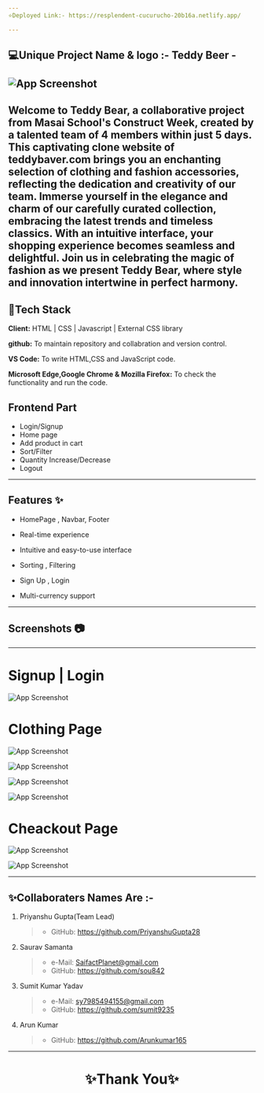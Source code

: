 ```yaml
---
⭐Deployed Link:- https://resplendent-cucurucho-20b16a.netlify.app/

---
```

 💻Unique Project Name & logo :- Teddy Beer - <br> <br> ![App Screenshot](https://i.postimg.cc/Y0TtvCMk/Screenshot-532.png)
---
Welcome to Teddy Bear, a collaborative project from Masai School's Construct Week, created by a talented team of 4 members within just 5 days. This captivating clone website of teddybaver.com brings you an enchanting selection of clothing and fashion accessories, reflecting the dedication and creativity of our team. Immerse yourself in the elegance and charm of our carefully curated collection, embracing the latest trends and timeless classics. With an intuitive interface, your shopping experience becomes seamless and delightful. Join us in celebrating the magic of fashion as we present Teddy Bear, where style and innovation intertwine in perfect harmony.
---


## 💫Tech Stack

**Client:** HTML | CSS | Javascript | External CSS library

**github:** To maintain repository and collabration and version control.

**VS Code:** To write HTML,CSS and JavaScript code.

**Microsoft Edge,Google Chrome & Mozilla Firefox:** To check the functionality and run the code.


## Frontend Part

- Login/Signup
- Home page
- Add product in cart 
- Sort/Filter
- Quantity Increase/Decrease
- Logout

---
## Features ✨

- HomePage , Navbar, Footer

- Real-time experience

- Intuitive and easy-to-use interface

- Sorting , Filtering

- Sign Up , Login 

- Multi-currency support

---
## Screenshots 📷
---


# Signup | Login

![App Screenshot](https://i.postimg.cc/fbsT7yXR/Screenshot-729.png)

# Clothing Page

![App Screenshot](https://i.postimg.cc/xjZfxtH7/Screenshot-730.png)

![App Screenshot](https://i.postimg.cc/9FqWvZYf/Screenshot-732.png)

![App Screenshot](https://i.postimg.cc/qRbJdGFN/Screenshot-731.png)

![App Screenshot](https://i.postimg.cc/Gt4c3y0q/Screenshot-733.png)



# Cheackout Page

![App Screenshot](https://i.postimg.cc/V6LfThKy/Screenshot-734.png)

![App Screenshot](https://i.postimg.cc/8CbkZGBB/Screenshot-735.png)




---


## ✨Collaboraters Names Are :-

1. Priyanshu Gupta(Team Lead)
   >    - GitHub: https://github.com/PriyanshuGupta28


2. Saurav Samanta
   >    - e-Mail: SaifactPlanet@gmail.com
   >    - GitHub: https://github.com/sou842


3. Sumit Kumar Yadav
   >    - e-Mail: sy7985494155@gmail.com
   >    - GitHub: https://github.com/sumit9235


4. Arun Kumar
   >    - GitHub: https://github.com/Arunkumar165


----
<h1 align="center">✨Thank You✨</h1>
